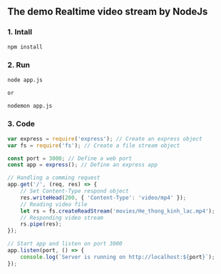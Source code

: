 ## The demo Realtime video stream by NodeJs

### 1. Intall

~~~bash
npm install
~~~

### 2. Run

~~~bash
node app.js

or

nodemon app.js
~~~

### 3. Code

~~~javascript
var express = require('express'); // Create an express object
var fs = require('fs'); // Create a file stream object

const port = 3000; // Define a web port
const app = express(); // Define an express app

// Handling a comming request
app.get('/', (req, res) => {
    // Set Content-Type respond object
    res.writeHead(200, { 'Content-Type': 'video/mp4' });
    // Reading video file
    let rs = fs.createReadStream('movies/He_thong_kinh_lac.mp4');
    // Responding video stream
    rs.pipe(res);
});

// Start app and listen on port 3000
app.listen(port, () => {
    console.log(`Server is running on http://localhost:${port}`);
});
~~~
